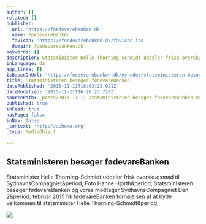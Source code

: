 ```yaml
---
author: []
related: []
publisher:
  url: 'https://foedevarebanken.dk'
  name: Foedevarebanken
  favicon: 'https://foedevarebanken.dk/favicon.ico'
  domain: foedevarebanken.dk
keywords: []
description: Statsminister Helle Thorning-Schmidt uddeler frisk overskudsmad til SydhavnsCompagniet. Foto Hanne Hjorth. Statsministeren besøger fødevareBanken og vores modtager SydhavnsCompagniet Den 2. februar 2015 fik fødevareBanken fornøjelsen af at byde velkommen til statsminister Helle Thorning-Schmidt.
inLanguage: da
app_links: []
isBasedOnUrl: 'https://foedevarebanken.dk/nyheder/statsministeren-besoeger-foedevarebanken.html'
title: Statsministeren besøger fødevareBanken
datePublished: '2015-11-11T18:03:23.921Z'
dateModified: '2015-11-11T16:26:23.728Z'
sourcePath: _posts/2015-11-11-statsministeren-besoger-fodevarebanken.md
published: true
inFeed: true
hasPage: false
inNav: false
_context: 'http://schema.org'
_type: MediaObject

---
```

<article style=""><h1>Statsministeren besøger fødevareBanken</h1><p>Statsminister Helle Thorning-Schmidt uddeler frisk overskudsmad til SydhavnsCompagniet&amp;period; Foto Hanne Hjorth&amp;period; Statsministeren besøger fødevareBanken og vores modtager SydhavnsCompagniet Den 2&amp;period; februar 2015 fik fødevareBanken fornøjelsen af at byde velkommen til statsminister Helle Thorning-Schmidt&amp;period;</p><img src="https://foedevarebanken.dk/images/DSCF2456.jpg" /></article>